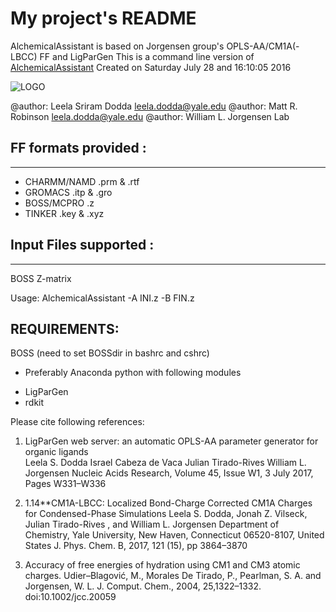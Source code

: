# My project's README

AlchemicalAssistant is based on Jorgensen group's OPLS-AA/CM1A(-LBCC) FF and LigParGen
This is a command line version of [AlchemicalAssistant](http://traken.chem.yale.edu/ligpargen/moleculeDrawAlchemistry.html)
Created on Saturday July 28 and 16:10:05 2016


![LOGO](https://octodex.github.com/images/yaktocat.png)

@author: Leela Sriram Dodda leela.dodda@yale.edu
@author: Matt R. Robinson leela.dodda@yale.edu
@author: William L. Jorgensen Lab 

## FF formats provided : 
--------------------

- CHARMM/NAMD  .prm & .rtf  
- GROMACS      .itp & .gro 
- BOSS/MCPRO   .z
- TINKER       .key & .xyz

## Input Files supported : 
--------------------

BOSS Z-matrix

Usage: AlchemicalAssistant -A INI.z -B FIN.z  


## REQUIREMENTS:

BOSS (need to set BOSSdir in bashrc and cshrc)

* Preferably Anaconda python with following modules
  
 - LigParGen
 - rdkit

Please cite following references: 

1. LigParGen web server: an automatic OPLS-AA parameter generator for organic ligands  
   Leela S. Dodda  Israel Cabeza de Vaca  Julian Tirado-Rives William L. Jorgensen 
   Nucleic Acids Research, Volume 45, Issue W1, 3 July 2017, Pages W331–W336
   
2. 1.14**CM1A-LBCC: Localized Bond-Charge Corrected CM1A Charges for Condensed-Phase Simulations
   Leela S. Dodda, Jonah Z. Vilseck, Julian Tirado-Rives , and William L. Jorgensen 
   Department of Chemistry, Yale University, New Haven, Connecticut 06520-8107, United States
   J. Phys. Chem. B, 2017, 121 (15), pp 3864–3870
   
3. Accuracy of free energies of hydration using CM1 and CM3 atomic charges.
   Udier–Blagović, M., Morales De Tirado, P., Pearlman, S. A. and Jorgensen, W. L. 
   J. Comput. Chem., 2004, 25,1322–1332. doi:10.1002/jcc.20059

